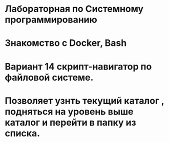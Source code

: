 #  Лабораторная по Системному программированию
#  Знакомство с Docker, Bash
# Вариант 14 скрипт-навигатор по файловой системе.
# Позволяет узнть текущий каталог , подняться на уровень выше каталог и перейти в папку из списка.
